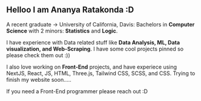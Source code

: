 ## Helloo I am Ananya Ratakonda :D

A recent graduate -> University of California, Davis: Bachelors in **Computer Science** with 2 minors: **Statistics** and **Logic**.

I have experience with Data related stuff like **Data Analysis, ML, Data visualization, and Web-Scraping**. I have some cool projects pinned so please check them out :))

I also love working on **Front-End** projects, and have experiece using NextJS, React, JS, HTML, Three.js, Tailwind CSS, SCSS, and CSS. Trying to finish my website soon.....

If you need a Front-End programmer please reach out :D

<!--
**ananyaratakonda/ananyaratakonda** is a ✨ _special_ ✨ repository because its `README.md` (this file) appears on your GitHub profile.

Here are some ideas to get you started:

- 🔭 I’m currently working on ...
- 🌱 I’m currently learning ...
- 👯 I’m looking to collaborate on ...
- 🤔 I’m looking for help with ...
- 💬 Ask me about ...
- 📫 How to reach me: ...
- 😄 Pronouns: ...
- ⚡ Fun fact: ...
-->
